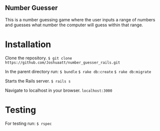 ## Number Guesser

This is a number guessing game where the user inputs a range of numbers and guesses what number the computer will guess within that range.

# Installation

Clone the repository.
```$ git clone https://github.com/Joshuaatt/number_guesser_rails.git```

In the parent directory run:
```$ bundle```
```$ rake db:create```
```$ rake db:migrate```

Starts the Rails server.
```$ rails s```

Navigate to localhost in your browser.
```localhost:3000```

# Testing

For testing run:
```$ rspec```
